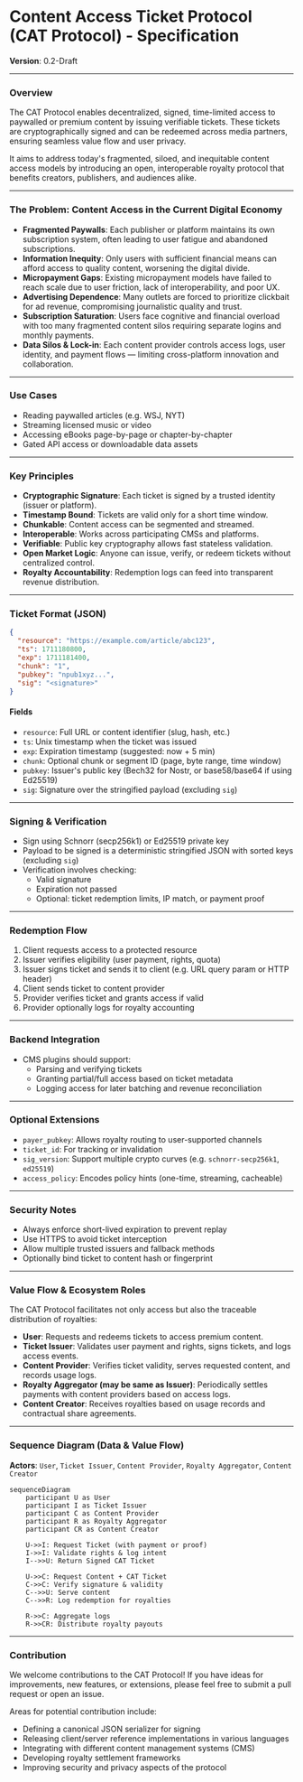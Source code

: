# Content Access Ticket Protocol (CAT Protocol) - Specification

**Version**: 0.2-Draft

---

### Overview

The CAT Protocol enables decentralized, signed, time-limited access to paywalled or premium content by issuing verifiable tickets. These tickets are cryptographically signed and can be redeemed across media partners, ensuring seamless value flow and user privacy.

It aims to address today's fragmented, siloed, and inequitable content access models by introducing an open, interoperable royalty protocol that benefits creators, publishers, and audiences alike.

---

### The Problem: Content Access in the Current Digital Economy

-   **Fragmented Paywalls**: Each publisher or platform maintains its own subscription system, often leading to user fatigue and abandoned subscriptions.
-   **Information Inequity**: Only users with sufficient financial means can afford access to quality content, worsening the digital divide.
-   **Micropayment Gaps**: Existing micropayment models have failed to reach scale due to user friction, lack of interoperability, and poor UX.
-   **Advertising Dependence**: Many outlets are forced to prioritize clickbait for ad revenue, compromising journalistic quality and trust.
-   **Subscription Saturation**: Users face cognitive and financial overload with too many fragmented content silos requiring separate logins and monthly payments.
-   **Data Silos & Lock-in**: Each content provider controls access logs, user identity, and payment flows — limiting cross-platform innovation and collaboration.

---

### Use Cases

-   Reading paywalled articles (e.g. WSJ, NYT)
-   Streaming licensed music or video
-   Accessing eBooks page-by-page or chapter-by-chapter
-   Gated API access or downloadable data assets

---

### Key Principles

-   **Cryptographic Signature**: Each ticket is signed by a trusted identity (issuer or platform).
-   **Timestamp Bound**: Tickets are valid only for a short time window.
-   **Chunkable**: Content access can be segmented and streamed.
-   **Interoperable**: Works across participating CMSs and platforms.
-   **Verifiable**: Public key cryptography allows fast stateless validation.
-   **Open Market Logic**: Anyone can issue, verify, or redeem tickets without centralized control.
-   **Royalty Accountability**: Redemption logs can feed into transparent revenue distribution.

---

### Ticket Format (JSON)

```json
{
  "resource": "https://example.com/article/abc123",
  "ts": 1711180800,
  "exp": 1711181400,
  "chunk": "1",
  "pubkey": "npub1xyz...",
  "sig": "<signature>"
}
```

#### Fields

-   `resource`: Full URL or content identifier (slug, hash, etc.)
-   `ts`: Unix timestamp when the ticket was issued
-   `exp`: Expiration timestamp (suggested: now + 5 min)
-   `chunk`: Optional chunk or segment ID (page, byte range, time window)
-   `pubkey`: Issuer's public key (Bech32 for Nostr, or base58/base64 if using Ed25519)
-   `sig`: Signature over the stringified payload (excluding `sig`)

---

### Signing & Verification

-   Sign using Schnorr (secp256k1) or Ed25519 private key
-   Payload to be signed is a deterministic stringified JSON with sorted keys (excluding `sig`)
-   Verification involves checking:
    -   Valid signature
    -   Expiration not passed
    -   Optional: ticket redemption limits, IP match, or payment proof

---

### Redemption Flow

1.  Client requests access to a protected resource
2.  Issuer verifies eligibility (user payment, rights, quota)
3.  Issuer signs ticket and sends it to client (e.g. URL query param or HTTP header)
4.  Client sends ticket to content provider
5.  Provider verifies ticket and grants access if valid
6.  Provider optionally logs for royalty accounting

---

### Backend Integration

-   CMS plugins should support:
    -   Parsing and verifying tickets
    -   Granting partial/full access based on ticket metadata
    -   Logging access for later batching and revenue reconciliation

---

### Optional Extensions

-   `payer_pubkey`: Allows royalty routing to user-supported channels
-   `ticket_id`: For tracking or invalidation
-   `sig_version`: Support multiple crypto curves (e.g. `schnorr-secp256k1`, `ed25519`)
-   `access_policy`: Encodes policy hints (one-time, streaming, cacheable)

---

### Security Notes

-   Always enforce short-lived expiration to prevent replay
-   Use HTTPS to avoid ticket interception
-   Allow multiple trusted issuers and fallback methods
-   Optionally bind ticket to content hash or fingerprint

---

### Value Flow & Ecosystem Roles

The CAT Protocol facilitates not only access but also the traceable distribution of royalties:

-   **User**: Requests and redeems tickets to access premium content.
-   **Ticket Issuer**: Validates user payment and rights, signs tickets, and logs access events.
-   **Content Provider**: Verifies ticket validity, serves requested content, and records usage logs.
-   **Royalty Aggregator (may be same as Issuer)**: Periodically settles payments with content providers based on access logs.
-   **Content Creator**: Receives royalties based on usage records and contractual share agreements.

---

### Sequence Diagram (Data & Value Flow)

**Actors**: `User`, `Ticket Issuer`, `Content Provider`, `Royalty Aggregator`, `Content Creator`

```mermaid
sequenceDiagram
    participant U as User
    participant I as Ticket Issuer
    participant C as Content Provider
    participant R as Royalty Aggregator
    participant CR as Content Creator

    U->>I: Request Ticket (with payment or proof)
    I->>I: Validate rights & log intent
    I-->>U: Return Signed CAT Ticket

    U->>C: Request Content + CAT Ticket
    C->>C: Verify signature & validity
    C-->>U: Serve content
    C-->>R: Log redemption for royalties

    R->>C: Aggregate logs
    R->>CR: Distribute royalty payouts
```

---

### Contribution

We welcome contributions to the CAT Protocol! If you have ideas for improvements, new features, or extensions, please feel free to submit a pull request or open an issue.

Areas for potential contribution include:

-   Defining a canonical JSON serializer for signing
-   Releasing client/server reference implementations in various languages
-   Integrating with different content management systems (CMS)
-   Developing royalty settlement frameworks
-   Improving security and privacy aspects of the protocol

